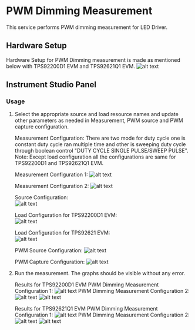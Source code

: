 # PWM Dimming Measurement
This service performs PWM dimming measurement for LED Driver.

## Hardware Setup

   Hardware Setup for PWM Dimming measurement is made as mentioned below with TPS92200D1 EVM and TPS92621Q1 EVM.
   ![alt text](https://github.com/NI-Measurement-Plug-Ins/pmic-labview/blob/main/docs/measurements/meas-images/LED_Driver/LED-PWM-HW-Setup.png)
   

## Instrument Studio Panel 

### Usage

1. Select the appropriate source and load resource names and update other parameters as needed in Measurement, PWM source and PWM capture configuration.

   Measurement Configuration:
     There are two mode for duty cycle one is constant duty cycle ran multiple time and other is sweeping duty cycle through boolean control "DUTY CYCLE SINGLE PULSE/SWEEP PULSE".
Note: Except load configuration all the configurations are same for TPS92200D1 and TPS92621Q1 EVM.
   
   Measurement Configuration 1:
   ![alt text](https://github.com/NI-Measurement-Plug-Ins/pmic-labview/blob/main/docs/measurements/meas-images/LED_Driver/LED-PWM-meas-config-single.png)

   Measurement Configuration 2:
   ![alt text](https://github.com/NI-Measurement-Plug-Ins/pmic-labview/blob/main/docs/measurements/meas-images/LED_Driver/LED-PWM-meas-config-sweep.png)

   Source Configuration:   
   ![alt text](https://github.com/NI-Measurement-Plug-Ins/pmic-labview/blob/main/docs/measurements/meas-images/LED_Driver/LED-PWM-source-config-92621.png)

   Load Configuration for TPS92200D1 EVM:   
   ![alt text](https://github.com/NI-Measurement-Plug-Ins/pmic-labview/blob/main/docs/measurements/meas-images/LED_Driver/LED-PWM-load-config-92200D1.png)
 
   Load Configuration for TPS92621 EVM:   
   ![alt text](https://github.com/NI-Measurement-Plug-Ins/pmic-labview/blob/main/docs/measurements/meas-images/LED_Driver/LED-PWM-load-config-92621.png)
 
   PWM Source Configuration: 
   ![alt text](https://github.com/NI-Measurement-Plug-Ins/pmic-labview/blob/main/docs/measurements/meas-images/LED_Driver/LED-PWM-AWG-config.png)
 
   PWM Capture Configuration: 
   ![alt text](https://github.com/NI-Measurement-Plug-Ins/pmic-labview/blob/main/docs/measurements/meas-images/LED_Driver/LED-PWM-scope-config.png)

  
3. Run the measurement. The graphs should be visible without any error.
   
   Results for TPS92200D1 EVM
   PWM Dimming Measurement Configuration 1:
   ![alt text](https://github.com/NI-Measurement-Plug-Ins/pmic-labview/blob/main/docs/measurements/meas-images/LED_Driver/LED-PWM-meas-results-single-92200D1.PNG)
   PWM Dimming Measurement Configuration 2:
   ![alt text](https://github.com/NI-Measurement-Plug-Ins/pmic-labview/blob/main/docs/measurements/meas-images/LED_Driver/LED-PWM-meas-results-sweep-waveform-92200D1.png)
   ![alt text](https://github.com/NI-Measurement-Plug-Ins/pmic-labview/blob/main/docs/measurements/meas-images/LED_Driver/LED-PWM-meas-results-sweep-OP-VS-IP-92200D1.png)

   Results for TPS92621Q1 EVM
   PWM Dimming Measurement Configuration 1:
   ![alt text](https://github.com/NI-Measurement-Plug-Ins/pmic-labview/blob/main/docs/measurements/meas-images/LED_Driver/LED-PWM-meas-results-single-92621.png)
   PWM Dimming Measurement Configuration 2:
   ![alt text](https://github.com/NI-Measurement-Plug-Ins/pmic-labview/blob/main/docs/measurements/meas-images/LED_Driver/LED-PWM-meas-results-sweep-waveform-92621.png)
   ![alt text](https://github.com/NI-Measurement-Plug-Ins/pmic-labview/blob/main/docs/measurements/meas-images/LED_Driver/LED-PWM-meas-results-sweep-OP-VS-IP-92621.png)
